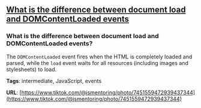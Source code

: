 ## [What is the difference between document load and DOMContentLoaded events](#what-is-the-difference-between-document-load-and-domcontentloaded-events)

### What is the difference between document load and DOMContentLoaded events?

The `DOMContentLoaded` event fires when the HTML is completely loaded and parsed, while the `load` event waits for all resources (including images and stylesheets) to load.

**Tags**: intermediate, JavaScript, events

**URL**: [https://www.tiktok.com/@jsmentoring/photo/7451559472939437344](https://www.tiktok.com/@jsmentoring/photo/7451559472939437344)
